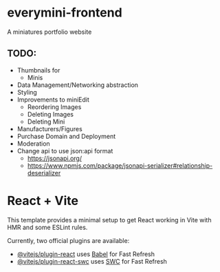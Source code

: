 # everymini-frontend

A miniatures portfolio website


## TODO:
* Thumbnails for
  * Minis
* Data Management/Networking abstraction
* Styling
* Improvements to miniEdit
  * Reordering Images
  * Deleting Images
  * Deleting Mini
* Manufacturers/Figures
* Purchase Domain and Deployment
* Moderation
* Change api to use json:api format 
  * https://jsonapi.org/ 
  * https://www.npmjs.com/package/jsonapi-serializer#relationship-deserializer


# React + Vite

This template provides a minimal setup to get React working in Vite with HMR and some ESLint rules.

Currently, two official plugins are available:

- [@vitejs/plugin-react](https://github.com/vitejs/vite-plugin-react/blob/main/packages/plugin-react/README.md) uses [Babel](https://babeljs.io/) for Fast Refresh
- [@vitejs/plugin-react-swc](https://github.com/vitejs/vite-plugin-react-swc) uses [SWC](https://swc.rs/) for Fast Refresh
